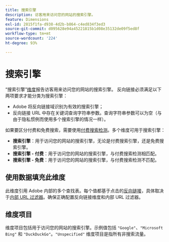 ```yaml
---
title: 搜索引擎
description: 访客用来访问您的网站的搜索引擎。
feature: Dimensions
exl-id: 2815f1fa-d938-4d2b-b864-c4ed834f3ed3
source-git-commit: d095628e94a45221815b1d08e35132de09f5ed8f
workflow-type: tm+mt
source-wordcount: '224'
ht-degree: 93%

---
```


# 搜索引擎

“搜索引擎”[维度](overview.md)报告访客用来访问您的网站的搜索引擎。 反向链接必须满足以下两项要求才能分类为搜索引擎：

* Adobe 将反向链接域识别为有效的搜索引擎；
* 反向链接 URL 中存在关键词查询字符串参数。查询字符串参数可以为空（与由于隐私惯例而使用多个搜索引擎的情况一样）。

如果要区分付费和免费搜索，需要使用[付费搜索检测](/help/admin/admin/c-manage-report-suites/c-edit-report-suites/general/paid-search-detection/paid-search-detection.md)。多个维度可用于搜索引擎：

* **搜索引擎**：用于访问您的网站的搜索引擎，无论是付费搜索引擎，还是免费搜索引擎。
* **搜索引擎 - 付费**：用于访问您的网站的搜索引擎，与付费搜索检测相匹配。
* **搜索引擎 - 免费**：用于访问您的网站的搜索引擎，与付费搜索检测不匹配。

## 使用数据填充此维度

此维度引用 Adobe 内部的多个查找表。每个值都基于点击的[反向链接](referrer.md)，具体取决于[内部 URL 过滤器](/help/admin/admin/c-manage-report-suites/c-edit-report-suites/general/internal-url-filter-admin.md)。确保正确配置反向链接维度和内部 URL 过滤器。

## 维度项目

维度项目包括用于访问您的网站的搜索引擎。示例值包括 `"Google"`、`"Microsoft Bing"` 和 `"DuckDuckGo"`。`"Unspecified"` 维度项目是指所有非搜索流量。
